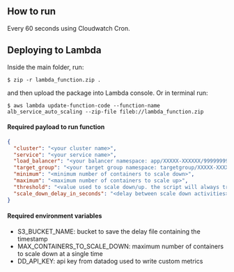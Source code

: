 ## How to run

Every 60 seconds using Cloudwatch Cron.


## Deploying to Lambda

Inside the main folder, run:

```
$ zip -r lambda_function.zip .
```

and then upload the package into Lambda console. Or in terminal run:

```
$ aws lambda update-function-code --function-name alb_service_auto_scaling --zip-file fileb://lambda_function.zip
```

#### Required payload to run function

```json
{
  "cluster": "<your cluster name>",
  "service": "<your service name>",
  "load_balancer": "<your balancer namespace: app/XXXXX-XXXXXX/999999999>",
  "target_group": "<your target group namespace: targetgroup/XXXXX-XXXXXX/999999999>",
  "minimum": "<minimum number of containers to scale down>",
  "maximum": "<maximum number of containers to scale up>",
  "threshold": "<value used to scale down/up. the script will always try to get as close as possible to this value>",
  "scale_down_delay_in_seconds": "<delay between scale down activities>"
}
```

#### Required environment variables

- S3_BUCKET_NAME: bucket to save the delay file containing the timestamp
- MAX_CONTAINERS_TO_SCALE_DOWN: maximum number of containers to scale down at a single time
- DD_API_KEY: api key from datadog used to write custom metrics
